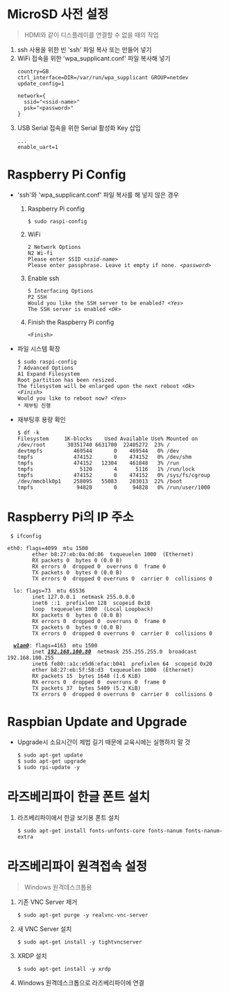 # MicroSD 사전 설정
  > HDMI와 같이 디스플레이를 연결할 수 없을 때의 작업
  1. ssh 사용을 위한 빈 'ssh' 파일 복사 또는 만들어 넣기
  2. WiFi 접속을 위한 'wpa_supplicant.conf' 파일 복사해 넣기
     <pre><code>country=GB
     ctrl_interface=DIR=/var/run/wpa_supplicant GROUP=netdev
     update_config=1

     network={
       ssid="&lt;ssid-name&gt;"
       psk="&lt;password&gt;"
     }</code></pre>
  3. USB Serial 접속을 위한 Serial 활성화 Key 삽입
     <pre><code>...
     enable_uart=1</code></pre>

# Raspberry Pi Config
  * 'ssh'와 'wpa_supplicant.conf' 파일 복사를 해 넣지 않은 경우
     1. Raspberry Pi config
        <pre><code>$ sudo raspi-config</code></pre>
     2. WiFi
        <pre><code>2 Network Options
        N2 Wi-fi
        Please enter SSID <i>&lt;ssid-name&gt;</i>
        Please enter passphrase. Leave it empty if none. <i>&lt;password&gt;</i></code></pre>
     3. Enable ssh
        <pre><code>5 Interfacing Options
        P2 SSH
        Would you like the SSH server to be enabled? <i>&lt;Yes&gt;</i>
        The SSH server is enabled <i>&lt;Ok&gt;</i></code></pre>
     4. Finish the Raspberry Pi config
        <pre><code>&lt;Finish&gt;</code></pre>

  * 파일 시스템 확장
    <pre><code>$ sudo raspi-config
    7 Advanced Options
    A1 Expand Filesystem
    Root partition has been resized.
    The filesystem will be enlarged upon the next reboot <i>&lt;Ok&gt;</i>
    <i>&lt;Finish&gt;</i>
    Would you like to reboot now? <i>&lt;Yes&gt;</i>
    * 재부팅 진행</code></pre>

  * 재부팅후 용량 확인
    <pre><code>$ df -k
    Filesystem     1K-blocks    Used Available Use% Mounted on
    /dev/root       30351740 6631700  22405272  23% /
    devtmpfs          469544       0    469544   0% /dev
    tmpfs             474152       0    474152   0% /dev/shm
    tmpfs             474152   12304    461848   3% /run
    tmpfs               5120       4      5116   1% /run/lock
    tmpfs             474152       0    474152   0% /sys/fs/cgroup
    /dev/mmcblk0p1    258095   55083    203013  22% /boot
    tmpfs              94828       0     94828   0% /run/user/1000</code></pre>

# Raspberry Pi의 IP 주소
  <pre><code> $ ifconfig</code></pre>
  <pre><code>eth0: flags=4099<UP,BROADCAST,MULTICAST>  mtu 1500
        ether b8:27:eb:0a:0d:86  txqueuelen 1000  (Ethernet)
        RX packets 0  bytes 0 (0.0 B)
        RX errors 0  dropped 0  overruns 0  frame 0
        TX packets 0  bytes 0 (0.0 B)
        TX errors 0  dropped 0 overruns 0  carrier 0  collisions 0

  lo: flags=73<UP,LOOPBACK,RUNNING>  mtu 65536
        inet 127.0.0.1  netmask 255.0.0.0
        inet6 ::1  prefixlen 128  scopeid 0x10<host>
        loop  txqueuelen 1000  (Local Loopback)
        RX packets 0  bytes 0 (0.0 B)
        RX errors 0  dropped 0  overruns 0  frame 0
        TX packets 0  bytes 0 (0.0 B)
        TX errors 0  dropped 0 overruns 0  carrier 0  collisions 0

  <b><i><u>wlan0</u></i></b>: flags=4163<UP,BROADCAST,RUNNING,MULTICAST>  mtu 1500
        inet <b><i><u>192.168.100.80</u></i></b>  netmask 255.255.255.0  broadcast 192.168.100.255
        inet6 fe80::a1c:e5d6:efac:b041  prefixlen 64  scopeid 0x20<link>
        ether b8:27:eb:5f:58:d3  txqueuelen 1000  (Ethernet)
        RX packets 15  bytes 1648 (1.6 KiB)
        RX errors 0  dropped 0  overruns 0  frame 0
        TX packets 37  bytes 5409 (5.2 KiB)
        TX errors 0  dropped 0 overruns 0  carrier 0  collisions 0</code></pre>

# Raspbian Update and Upgrade
  * Upgrade시 소요시간이 제법 길기 때문에 교육시에는 실행하지 말 것
    <pre><code>$ sudo apt-get update
    $ sudo apt-get upgrade
    $ sudo rpi-update -y</code></pre>

# 라즈베리파이 한글 폰트 설치
  1. 라즈베리파이에서 한글 보기용 폰트 설치
     <pre><code>$ sudo apt-get install fonts-unfonts-core fonts-nanum fonts-nanum-extra</code></pre>

# 라즈베리파이 원격접속 설정
  > Windows 원격데스크톱용
  1. 기존 VNC Server 제거
     <pre><code>$ sudo apt-get purge -y realvnc-vnc-server</code></pre>
  2. 새 VNC Server 설치
     <pre><code>$ sudo apt-get install -y tightvncserver</code></pre>
  3. XRDP 설치
     <pre><code>$ sudo apt-get install -y xrdp</code></pre>
  4. Windows 원격데스크톱으로 라즈베리파이에 연결
